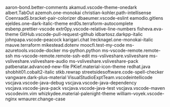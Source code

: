 aaron-bond.better-comments
akamud.vscode-theme-onedark
albert.TabOut
azemoh.one-monokai
christian-kohler.path-intellisense
CoenraadS.bracket-pair-colorizer
dbaeumer.vscode-eslint
eamodio.gitlens
ejeldes.one-dark-italic-theme
erd0s.terraform-autocomplete
esbenp.prettier-vscode
extr0py.vscode-relative-line-numbers
fisheva.eva-theme
GitHub.vscode-pull-request-github
idbartosz.darkpp-italic
johnpapa.vscode-peacock
karigari.chat
lrecknagel.one-monokai-italic
mauve.terraform
mikestead.dotenv
moocfi.test-my-code
ms-azuretools.vscode-docker
ms-python.python
ms-vscode-remote.remote-ssh
ms-vscode-remote.remote-ssh-edit
ms-vsliveshare.vsliveshare
ms-vsliveshare.vsliveshare-audio
ms-vsliveshare.vsliveshare-pack
patbenatar.advanced-new-file
PKief.material-icon-theme
redhat.java
shobhit01.cobalt2-italic
stkb.rewrap
streetsidesoftware.code-spell-checker
vangware.dark-plus-material
VisualStudioExptTeam.vscodeintellicode
vscjava.vscode-java-debug
vscjava.vscode-java-dependency
vscjava.vscode-java-pack
vscjava.vscode-java-test
vscjava.vscode-maven
vscodevim.vim
whizkydee.material-palenight-theme
william-voyek.vscode-nginx
wmaurer.change-case
